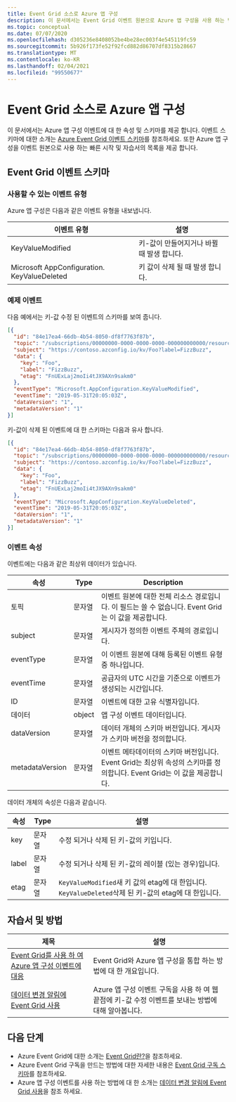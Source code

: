 ```yaml
---
title: Event Grid 소스로 Azure 앱 구성
description: 이 문서에서는 Event Grid 이벤트 원본으로 Azure 앱 구성을 사용 하는 방법을 설명 합니다. 스키마와 자습서 및 방법 문서 링크를 제공합니다.
ms.topic: conceptual
ms.date: 07/07/2020
ms.openlocfilehash: d305236e8408052be4be28ec003f4e545119fc59
ms.sourcegitcommit: 5b926f173fe52f92fcd882d86707df8315b28667
ms.translationtype: MT
ms.contentlocale: ko-KR
ms.lasthandoff: 02/04/2021
ms.locfileid: "99550677"
---
```

# <a name="azure-app-configuration-as-an-event-grid-source"></a>Event Grid 소스로 Azure 앱 구성
이 문서에서는 Azure 앱 구성 이벤트에 대 한 속성 및 스키마를 제공 합니다. 이벤트 스키마에 대한 소개는 [Azure Event Grid 이벤트 스키마](event-schema.md)를 참조하세요. 또한 Azure 앱 구성을 이벤트 원본으로 사용 하는 빠른 시작 및 자습서의 목록을 제공 합니다.

## <a name="event-grid-event-schema"></a>Event Grid 이벤트 스키마

### <a name="available-event-types"></a>사용할 수 있는 이벤트 유형

Azure 앱 구성은 다음과 같은 이벤트 유형을 내보냅니다.

| 이벤트 유형 | 설명 |
| ---------- | ----------- |
| KeyValueModified | 키-값이 만들어지거나 바뀔 때 발생 합니다. |
| Microsoft AppConfiguration. KeyValueDeleted | 키 값이 삭제 될 때 발생 합니다. |

### <a name="example-event"></a>예제 이벤트

다음 예에서는 키-값 수정 된 이벤트의 스키마를 보여 줍니다. 

```json
[{
  "id": "84e17ea4-66db-4b54-8050-df8f7763f87b",
  "topic": "/subscriptions/00000000-0000-0000-0000-000000000000/resourceGroups/testrg/providers/microsoft.appconfiguration/configurationstores/contoso",
  "subject": "https://contoso.azconfig.io/kv/Foo?label=FizzBuzz",
  "data": {
    "key": "Foo",
    "label": "FizzBuzz",
    "etag": "FnUExLaj2moIi4tJX9AXn9sakm0"
  },
  "eventType": "Microsoft.AppConfiguration.KeyValueModified",
  "eventTime": "2019-05-31T20:05:03Z",
  "dataVersion": "1",
  "metadataVersion": "1"
}]
```

키-값이 삭제 된 이벤트에 대 한 스키마는 다음과 유사 합니다. 

```json
[{
  "id": "84e17ea4-66db-4b54-8050-df8f7763f87b",
  "topic": "/subscriptions/00000000-0000-0000-0000-000000000000/resourceGroups/testrg/providers/microsoft.appconfiguration/configurationstores/contoso",
  "subject": "https://contoso.azconfig.io/kv/Foo?label=FizzBuzz",
  "data": {
    "key": "Foo",
    "label": "FizzBuzz",
    "etag": "FnUExLaj2moIi4tJX9AXn9sakm0"
  },
  "eventType": "Microsoft.AppConfiguration.KeyValueDeleted",
  "eventTime": "2019-05-31T20:05:03Z",
  "dataVersion": "1",
  "metadataVersion": "1"
}]
```
 
### <a name="event-properties"></a>이벤트 속성

이벤트에는 다음과 같은 최상위 데이터가 있습니다.

| 속성 | Type | Description |
| -------- | ---- | ----------- |
| 토픽 | 문자열 | 이벤트 원본에 대한 전체 리소스 경로입니다. 이 필드는 쓸 수 없습니다. Event Grid는 이 값을 제공합니다. |
| subject | 문자열 | 게시자가 정의한 이벤트 주체의 경로입니다. |
| eventType | 문자열 | 이 이벤트 원본에 대해 등록된 이벤트 유형 중 하나입니다. |
| eventTime | 문자열 | 공급자의 UTC 시간을 기준으로 이벤트가 생성되는 시간입니다. |
| ID | 문자열 | 이벤트에 대한 고유 식별자입니다. |
| 데이터 | object | 앱 구성 이벤트 데이터입니다. |
| dataVersion | 문자열 | 데이터 개체의 스키마 버전입니다. 게시자가 스키마 버전을 정의합니다. |
| metadataVersion | 문자열 | 이벤트 메타데이터의 스키마 버전입니다. Event Grid는 최상위 속성의 스키마를 정의합니다. Event Grid는 이 값을 제공합니다. |

데이터 개체의 속성은 다음과 같습니다.

| 속성 | Type | 설명 |
| -------- | ---- | ----------- |
| key | 문자열 | 수정 되거나 삭제 된 키-값의 키입니다. |
| label | 문자열 | 수정 되거나 삭제 된 키-값의 레이블 (있는 경우)입니다. |
| etag | 문자열 | `KeyValueModified`새 키 값의 etag에 대 한입니다. `KeyValueDeleted`삭제 된 키-값의 etag에 대 한입니다. |

## <a name="tutorials-and-how-tos"></a>자습서 및 방법

|제목 | 설명 |
|---------|---------|
| [Event Grid를 사용 하 여 Azure 앱 구성 이벤트에 대응](../azure-app-configuration/concept-app-configuration-event.md?toc=%2fazure%2fevent-grid%2ftoc.json) | Event Grid와 Azure 앱 구성을 통합 하는 방법에 대 한 개요입니다. |
| [데이터 변경 알림에 Event Grid 사용](../azure-app-configuration/howto-app-configuration-event.md?toc=%2fazure%2fevent-grid%2ftoc.json) | Azure 앱 구성 이벤트 구독을 사용 하 여 웹 끝점에 키-값 수정 이벤트를 보내는 방법에 대해 알아봅니다. |

## <a name="next-steps"></a>다음 단계

* Azure Event Grid에 대한 소개는 [Event Grid란?](overview.md)을 참조하세요.
* Azure Event Grid 구독을 만드는 방법에 대한 자세한 내용은 [Event Grid 구독 스키마](subscription-creation-schema.md)를 참조하세요.
* Azure 앱 구성 이벤트를 사용 하는 방법에 대 한 소개는 [데이터 변경 알림에 Event Grid 사용](../azure-app-configuration/howto-app-configuration-event.md?toc=%2fazure%2fevent-grid%2ftoc.json)을 참조 하세요. 